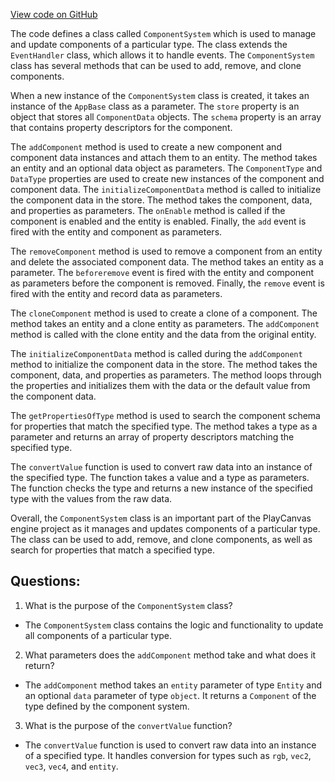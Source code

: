 [View code on GitHub](https://github.com/playcanvas/engine/src/framework/components/system.js)

The code defines a class called `ComponentSystem` which is used to manage and update components of a particular type. The class extends the `EventHandler` class, which allows it to handle events. The `ComponentSystem` class has several methods that can be used to add, remove, and clone components. 

When a new instance of the `ComponentSystem` class is created, it takes an instance of the `AppBase` class as a parameter. The `store` property is an object that stores all `ComponentData` objects. The `schema` property is an array that contains property descriptors for the component. 

The `addComponent` method is used to create a new component and component data instances and attach them to an entity. The method takes an entity and an optional data object as parameters. The `ComponentType` and `DataType` properties are used to create new instances of the component and component data. The `initializeComponentData` method is called to initialize the component data in the store. The method takes the component, data, and properties as parameters. The `onEnable` method is called if the component is enabled and the entity is enabled. Finally, the `add` event is fired with the entity and component as parameters.

The `removeComponent` method is used to remove a component from an entity and delete the associated component data. The method takes an entity as a parameter. The `beforeremove` event is fired with the entity and component as parameters before the component is removed. Finally, the `remove` event is fired with the entity and record data as parameters.

The `cloneComponent` method is used to create a clone of a component. The method takes an entity and a clone entity as parameters. The `addComponent` method is called with the clone entity and the data from the original entity.

The `initializeComponentData` method is called during the `addComponent` method to initialize the component data in the store. The method takes the component, data, and properties as parameters. The method loops through the properties and initializes them with the data or the default value from the component data.

The `getPropertiesOfType` method is used to search the component schema for properties that match the specified type. The method takes a type as a parameter and returns an array of property descriptors matching the specified type.

The `convertValue` function is used to convert raw data into an instance of the specified type. The function takes a value and a type as parameters. The function checks the type and returns a new instance of the specified type with the values from the raw data.

Overall, the `ComponentSystem` class is an important part of the PlayCanvas engine project as it manages and updates components of a particular type. The class can be used to add, remove, and clone components, as well as search for properties that match a specified type.
## Questions: 
 1. What is the purpose of the `ComponentSystem` class?
- The `ComponentSystem` class contains the logic and functionality to update all components of a particular type.

2. What parameters does the `addComponent` method take and what does it return?
- The `addComponent` method takes an `entity` parameter of type `Entity` and an optional `data` parameter of type `object`. It returns a `Component` of the type defined by the component system.

3. What is the purpose of the `convertValue` function?
- The `convertValue` function is used to convert raw data into an instance of a specified type. It handles conversion for types such as `rgb`, `vec2`, `vec3`, `vec4`, and `entity`.
